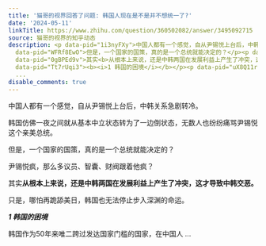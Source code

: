 ```yaml
---
title: '猫哥的视界回答了问题: 韩国人现在是不是并不想统一了?'
date: '2024-05-11'
linkTitle: https://www.zhihu.com/question/360502082/answer/3495092715
source: 猫哥的视界的知乎动态
description: <p data-pid="1i3nyFXy">中国人都有一个感觉，自从尹锡悦上台后，中韩关系急剧转冷。</p><p data-pid="vQr4Tys-">韩国仿佛一夜之间就从基本中立状态转为了一边倒状态，无数人也纷纷痛骂尹锡悦这个亲美总统。</p><p
  data-pid="WFRf8EwO">但是，一个国家的国策，真的是一个总统就能决定的？</p><p data-pid="-hkFHj0C">尹锡悦疯，那么多议员、智囊、财阀跟着他疯？</p><p
  data-pid="0gBPEd9v">其实<b>从根本上来说，还是中韩两国在发展利益上产生了冲突，这才导致中韩交恶。</b></p><p data-pid="dSm0pxHo">只是，哪怕再跪舔美日，韩国也无法停止步入深渊的命运。</p><p
  data-pid="Tt7rUqi3"><b><i>1 韩国的困境</i></b></p><p data-pid="uX8Q11rO">韩国作为50年来唯二跨过发达国家门槛的国家，在中国人
  ...
disable_comments: true
---
```

<p data-pid="1i3nyFXy">中国人都有一个感觉，自从尹锡悦上台后，中韩关系急剧转冷。</p><p data-pid="vQr4Tys-">韩国仿佛一夜之间就从基本中立状态转为了一边倒状态，无数人也纷纷痛骂尹锡悦这个亲美总统。</p><p data-pid="WFRf8EwO">但是，一个国家的国策，真的是一个总统就能决定的？</p><p data-pid="-hkFHj0C">尹锡悦疯，那么多议员、智囊、财阀跟着他疯？</p><p data-pid="0gBPEd9v">其实<b>从根本上来说，还是中韩两国在发展利益上产生了冲突，这才导致中韩交恶。</b></p><p data-pid="dSm0pxHo">只是，哪怕再跪舔美日，韩国也无法停止步入深渊的命运。</p><p data-pid="Tt7rUqi3"><b><i>1 韩国的困境</i></b></p><p data-pid="uX8Q11rO">韩国作为50年来唯二跨过发达国家门槛的国家，在中国人 ...